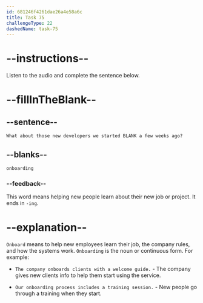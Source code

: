 ```yaml
---
id: 681246f4261dae26a4e58a6c
title: Task 75
challengeType: 22
dashedName: task-75
---
```


<!-- (Audio) Alice: What about those new developers we started onboarding a few weeks ago? -->

# --instructions--

Listen to the audio and complete the sentence below.

# --fillInTheBlank--

## --sentence--

`What about those new developers we started BLANK a few weeks ago?`

## --blanks--

`onboarding`

### --feedback--

This word means helping new people learn about their new job or project. It ends in `-ing`.

# --explanation--

`Onboard` means to help new employees learn their job, the company rules, and how the systems work. `Onboarding` is the noun or continuous form. For example:

- `The company onboards clients with a welcome guide.` - The company gives new clients info to help them start using the service.

- `Our onboarding process includes a training session.` - New people go through a training when they start.
